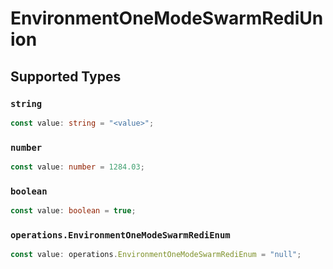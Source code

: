 # EnvironmentOneModeSwarmRediUnion


## Supported Types

### `string`

```typescript
const value: string = "<value>";
```

### `number`

```typescript
const value: number = 1284.03;
```

### `boolean`

```typescript
const value: boolean = true;
```

### `operations.EnvironmentOneModeSwarmRediEnum`

```typescript
const value: operations.EnvironmentOneModeSwarmRediEnum = "null";
```

